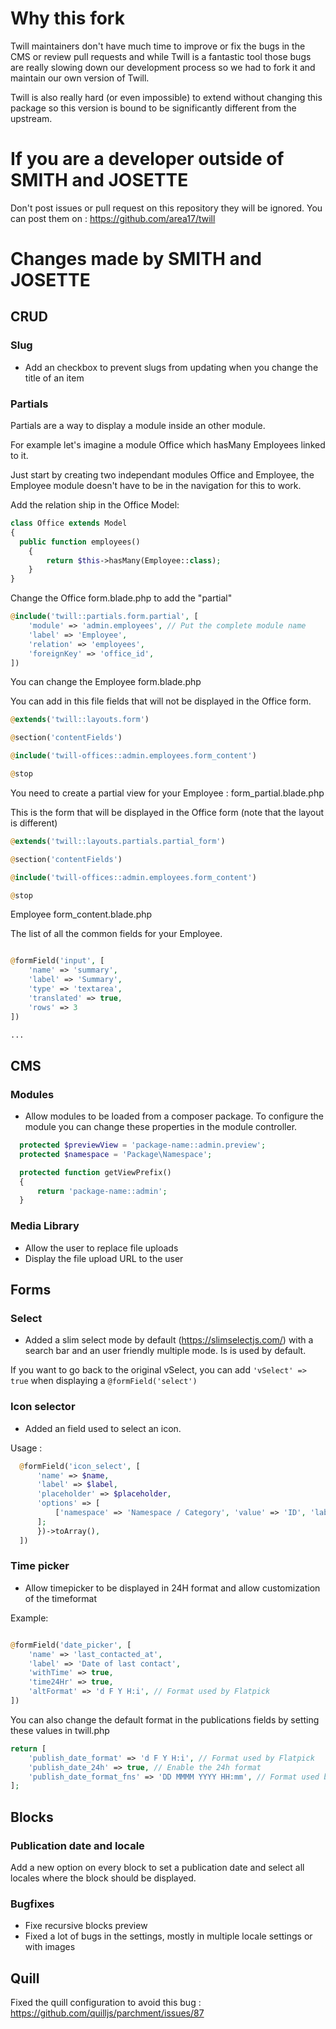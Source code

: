 # Why this fork

Twill maintainers don't have much time to improve or fix the bugs in the CMS or review pull requests and while Twill is a fantastic tool those bugs are really slowing down our development process so we had to fork it and maintain our own version of Twill.

Twill is also really hard (or even impossible) to extend without changing this package so this version is bound to be significantly different from the upstream.

# If you are a developer outside of SMITH and JOSETTE

Don't post issues or pull request on this repository they will be ignored. You can post them on : https://github.com/area17/twill

# Changes made by SMITH and JOSETTE

## CRUD

### Slug

* Add an checkbox to prevent slugs from updating when you change the title of an item

### Partials

Partials are a way to display a module inside an other module.

For example let's imagine a module Office which hasMany Employees linked to it.

Just start by creating two independant modules Office and Employee, the Employee module doesn't have to be in the navigation for this to work.


Add the relation ship in the Office Model:

```php
class Office extends Model
{
  public function employees()
    {
        return $this->hasMany(Employee::class);
    }
}
```

Change the Office form.blade.php to add the "partial"


```php
@include('twill::partials.form.partial', [
    'module' => 'admin.employees', // Put the complete module name
    'label' => 'Employee',
    'relation' => 'employees',
    'foreignKey' => 'office_id',
])
```

You can change the Employee form.blade.php

You can add in this file fields that will not be displayed in the Office form.

```php
@extends('twill::layouts.form')

@section('contentFields')

@include('twill-offices::admin.employees.form_content')

@stop

```

You need to create a partial view for your Employee : form_partial.blade.php

This is the form that will be displayed in the Office form (note that the layout is different)

```php
@extends('twill::layouts.partials.partial_form')

@section('contentFields')

@include('twill-offices::admin.employees.form_content')

@stop

```

Employee form_content.blade.php

The list of all the common fields for your Employee.

```php

@formField('input', [
    'name' => 'summary',
    'label' => 'Summary',
    'type' => 'textarea',
    'translated' => true,
    'rows' => 3
])

...

```

## CMS

### Modules

* Allow modules to be loaded from a composer package. To configure the module you can change these properties in the module controller.

```php
  protected $previewView = 'package-name::admin.preview';
  protected $namespace = 'Package\Namespace';

  protected function getViewPrefix()
  {
      return 'package-name::admin';
  }
```

### Media Library

* Allow the user to replace file uploads
* Display the file upload URL to the user

## Forms

### Select

* Added a slim select mode by default (https://slimselectjs.com/) with a search bar and an user friendly multiple mode. Is is used by default.

If you want to go back to the original vSelect, you can add `'vSelect' => true` when displaying a `@formField('select')` 

### Icon selector

* Added an field used to select an icon.

Usage :

```php
  @formField('icon_select', [
      'name' => $name,
      'label' => $label,
      'placeholder' => $placeholder,
      'options' => [
          ['namespace' => 'Namespace / Category', 'value' => 'ID', 'label' => 'TITLE', 'html' => "<div class='icon'>" .File::get(base_path($SVG_ICON_FILE)). "</div><div>$TITLE</div>"],...
      ];
      })->toArray(),
  ])
```

### Time picker

* Allow timepicker to be displayed in 24H format and allow customization of the timeformat

Example:

```php

@formField('date_picker', [
    'name' => 'last_contacted_at',
    'label' => 'Date of last contact',
    'withTime' => true,
    'time24Hr' => true,
    'altFormat' => 'd F Y H:i', // Format used by Flatpick
])

```

You can also change the default format in the publications fields by setting these values in twill.php

```php
return [
    'publish_date_format' => 'd F Y H:i', // Format used by Flatpick
    'publish_date_24h' => true, // Enable the 24h format
    'publish_date_format_fns' => 'DD MMMM YYYY HH:mm', // Format used by date-fns
];
```

## Blocks

### Publication date and locale

Add a new option on every block to set a publication date and select all locales where the block should be displayed.

### Bugfixes

* Fixe recursive blocks preview
* Fixed a lot of bugs in the settings, mostly in multiple locale settings or with images

## Quill

Fixed the quill configuration to avoid this bug : https://github.com/quilljs/parchment/issues/87

